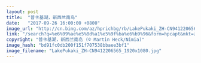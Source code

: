 ```yaml
---
layout: post
title:  "普卡基湖，新西兰南岛"
date:   "2017-09-26 16:00:00 +0800"
image_url: "http://cn.bing.com/az/hprichbg/rb/LakePukaki_ZH-CN9412206565_1920x1080.jpg"
link: "/search?q=%e6%99%ae%e5%8d%a1%e5%9f%ba%e6%b9%96&form=hpcapt&mkt=zh-cn"
copyright: "普卡基湖，新西兰南岛 (© Martin Heck/Nimia)"
image_hash: "bd91fc0db200f151f707538bbaee3bf1"
image_filename: "LakePukaki_ZH-CN9412206565_1920x1080.jpg"
---
```

